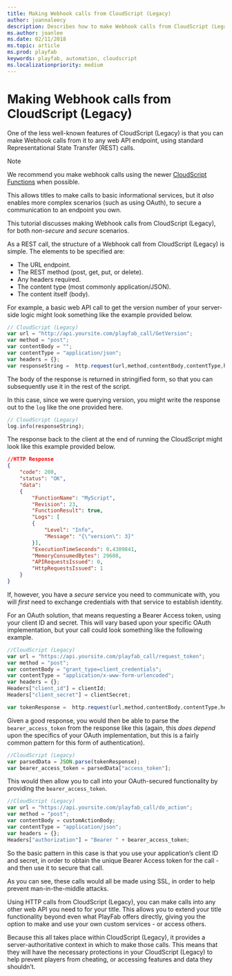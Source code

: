 ```yaml
---
title: Making Webhook calls from CloudScript (Legacy)
author: joannaleecy
description: Describes how to make Webhook calls from CloudScript (Legacy), for both non-secure and secure scenarios.
ms.author: joanlee
ms.date: 02/11/2018
ms.topic: article
ms.prod: playfab
keywords: playfab, automation, cloudscript
ms.localizationpriority: medium
---
```


# Making Webhook calls from CloudScript (Legacy)

One of the less well-known features of CloudScript (Legacy) is that you can make Webhook calls from it to any web API endpoint, using standard Representational State Transfer (REST) calls.

> [!NOTE]
> We recommend you make webhook calls using the newer [CloudScript Functions](../cloudscript-af/index.md) when possible.


This allows titles to make calls to basic informational services, but it *also* enables more complex scenarios (such as using OAuth), to secure a communication to an endpoint you own.

This tutorial discusses making Webhook calls from CloudScript (Legacy), for both *non-secure* and *secure* scenarios.

As a REST call, the structure of a Webhook call from CloudScript (Legacy) is simple. The elements to be specified are:

- The URL endpoint.
- The REST method (post, get, put, or delete).
- Any headers required.
- The content type (most commonly application/JSON).
- The content itself (body).

For example, a basic web API call to get the version number of your server-side logic might look something like the example provided below.

```javascript
// CloudScript (Legacy)
var url = "http://api.yoursite.com/playfab_call/GetVersion";
var method = "post";
var contentBody = "";
var contentType = "application/json";
var headers = {};
var responseString =  http.request(url,method,contentBody,contentType,headers);
```

The body of the response is returned in stringified form, so that you can subsequently use it in the rest of the script.

In this case, since we were querying version, you might write the response out to the `log` like the one provided here.

```javascript
// CloudScript (Legacy)
log.info(responseString);
```

The response back to the client at the end of running the CloudScript might look like this example provided below.

```json
//HTTP Response
{
    "code": 200,
    "status": "OK",
    "data":
    {
        "FunctionName": "MyScript",
        "Revision": 23,
        "FunctionResult": true,
        "Logs": [
        {
            "Level": "Info",
            "Message": "{\"version\": 3}"
        }],
        "ExecutionTimeSeconds": 0.4309841,
        "MemoryConsumedBytes": 29608,
        "APIRequestsIssued": 0,
        "HttpRequestsIssued": 1
    }
}
```

If, however, you have a *secure* service you need to communicate with, you will *first* need to exchange credentials with that service to establish identity.

For an OAuth solution, that means requesting a Bearer Access token, using your client ID and secret. This will vary based upon your specific OAuth implementation, but your call could look something like the following example.

```javascript
//CloudScript (Legacy)
var url = "https://api.yoursite.com/playfab_call/request_token";
var method = "post";
var contentBody = "grant_type=client_credentials";
var contentType = "application/x-www-form-urlencoded";
var headers = {};
Headers["client_id"] = clientId;
Headers["client_secret"] = clientSecret;

var tokenResponse =  http.request(url,method,contentBody,contentType,headers);
```

Given a good response, you would *then* be able to parse the `bearer_access_token` from the response like this (again, this *does depend* upon the specifics of your OAuth implementation, but this is a fairly common pattern for this form of authentication).

```javascript
//CloudScript (Legacy)
var parsedData = JSON.parse(tokenResponse);
var bearer_access_token = parsedData["access_token"];
```

This would then allow you to call into your OAuth-secured functionality by providing the `bearer_access_token`.

```javascript
//CloudScript (Legacy)
var url = "https://api.yoursite.com/playfab_call/do_action";
var method = "post";
var contentBody = customActionBody;
var contentType = "application/json";
var headers = {};
Headers["authorization"] = "Bearer " + bearer_access_token;
```

So the basic pattern in this case is that you use your application’s client ID and secret, in order to obtain the unique Bearer Access token for the call - and then use it to secure that call.

As you can see, these calls would all be made using SSL, in order to help prevent man-in-the-middle attacks.

Using HTTP calls from CloudScript (Legacy), you can make calls into any other web API you need to for your title. This allows you to extend your title functionality beyond even what PlayFab offers directly, giving you the option to make and use your own custom services - or access others.

Because this all takes place within CloudScript (Legacy), it provides a server-authoritative context in which to make those calls. This means that they will have the necessary protections in your CloudScript (Legacy) to help prevent players from cheating, or accessing features and data they shouldn’t.
